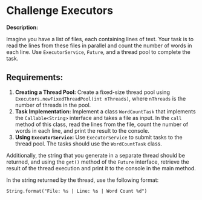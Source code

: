 <h1>Challenge Executors</h1>

<p><strong>Description:</strong></p>
<p>Imagine you have a list of files, each containing lines of text. Your task is to read the lines from these files in parallel and count the number of words in each line. Use <code>ExecutorService</code>, <code>Future</code>, and a thread pool to complete the task.</p>

<h2>Requirements:</h2>
<ol>
    <li><strong>Creating a Thread Pool:</strong> Create a fixed-size thread pool using <code>Executors.newFixedThreadPool(int nThreads)</code>, where <code>nThreads</code> is the number of threads in the pool.</li>
    <li><strong>Task Implementation:</strong> Implement a class <code>WordCountTask</code> that implements the <code>Callable&lt;String&gt;</code> interface and takes a file as input. In the <code>call</code> method of this class, read the lines from the file, count the number of words in each line, and print the result to the console.</li>
    <li><strong>Using <code>ExecutorService</code>:</strong> Use <code>ExecutorService</code> to submit tasks to the thread pool. The tasks should use the <code>WordCountTask</code> class.</li>
</ol>

<p>Additionally, the string that you generate in a separate thread should be returned, and using the <code>get()</code> method of the <code>Future</code> interface, retrieve the result of the thread execution and print it to the console in the main method.</p>

<p>In the string returned by the thread, use the following format:</p>
<pre><code>String.format("File: %s | Line: %s | Word Count %d")</code></pre>
